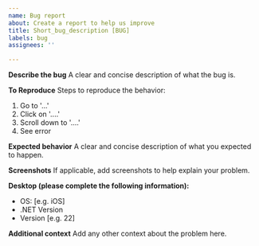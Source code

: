 ```yaml
---
name: Bug report
about: Create a report to help us improve
title: Short_bug_description [BUG]
labels: bug
assignees: ''

---
```


**Describe the bug**
A clear and concise description of what the bug is.

**To Reproduce**
Steps to reproduce the behavior:
1. Go to '...'
2. Click on '....'
3. Scroll down to '....'
4. See error

**Expected behavior**
A clear and concise description of what you expected to happen.

**Screenshots**
If applicable, add screenshots to help explain your problem.

**Desktop (please complete the following information):**
 - OS: [e.g. iOS]
 - .NET Version
 - Version [e.g. 22]


**Additional context**
Add any other context about the problem here.
